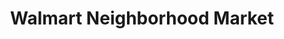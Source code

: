 ---
title: "Walmart Neighborhood Market"
url: /jacksonville/walmart-neighborhood-market-baymeadows-road/
shop: supermarket
---